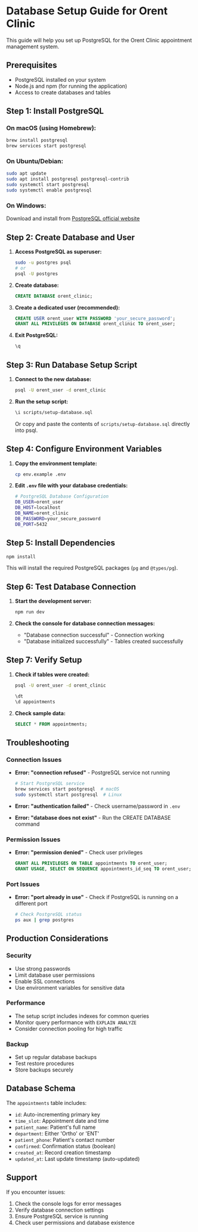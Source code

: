 # Database Setup Guide for Orent Clinic

This guide will help you set up PostgreSQL for the Orent Clinic appointment management system.

## Prerequisites

- PostgreSQL installed on your system
- Node.js and npm (for running the application)
- Access to create databases and tables

## Step 1: Install PostgreSQL

### On macOS (using Homebrew):
```bash
brew install postgresql
brew services start postgresql
```

### On Ubuntu/Debian:
```bash
sudo apt update
sudo apt install postgresql postgresql-contrib
sudo systemctl start postgresql
sudo systemctl enable postgresql
```

### On Windows:
Download and install from [PostgreSQL official website](https://www.postgresql.org/download/windows/)

## Step 2: Create Database and User

1. **Access PostgreSQL as superuser:**
   ```bash
   sudo -u postgres psql
   # or
   psql -U postgres
   ```

2. **Create database:**
   ```sql
   CREATE DATABASE orent_clinic;
   ```

3. **Create a dedicated user (recommended):**
   ```sql
   CREATE USER orent_user WITH PASSWORD 'your_secure_password';
   GRANT ALL PRIVILEGES ON DATABASE orent_clinic TO orent_user;
   ```

4. **Exit PostgreSQL:**
   ```sql
   \q
   ```

## Step 3: Run Database Setup Script

1. **Connect to the new database:**
   ```bash
   psql -U orent_user -d orent_clinic
   ```

2. **Run the setup script:**
   ```bash
   \i scripts/setup-database.sql
   ```

   Or copy and paste the contents of `scripts/setup-database.sql` directly into psql.

## Step 4: Configure Environment Variables

1. **Copy the environment template:**
   ```bash
   cp env.example .env
   ```

2. **Edit `.env` file with your database credentials:**
   ```bash
   # PostgreSQL Database Configuration
   DB_USER=orent_user
   DB_HOST=localhost
   DB_NAME=orent_clinic
   DB_PASSWORD=your_secure_password
   DB_PORT=5432
   ```

## Step 5: Install Dependencies

```bash
npm install
```

This will install the required PostgreSQL packages (`pg` and `@types/pg`).

## Step 6: Test Database Connection

1. **Start the development server:**
   ```bash
   npm run dev
   ```

2. **Check the console for database connection messages:**
   - "Database connection successful" - Connection working
   - "Database initialized successfully" - Tables created successfully

## Step 7: Verify Setup

1. **Check if tables were created:**
   ```bash
   psql -U orent_user -d orent_clinic
   ```
   ```sql
   \dt
   \d appointments
   ```

2. **Check sample data:**
   ```sql
   SELECT * FROM appointments;
   ```

## Troubleshooting

### Connection Issues
- **Error: "connection refused"** - PostgreSQL service not running
  ```bash
  # Start PostgreSQL service
  brew services start postgresql  # macOS
  sudo systemctl start postgresql  # Linux
  ```

- **Error: "authentication failed"** - Check username/password in `.env`
- **Error: "database does not exist"** - Run the CREATE DATABASE command

### Permission Issues
- **Error: "permission denied"** - Check user privileges
  ```sql
  GRANT ALL PRIVILEGES ON TABLE appointments TO orent_user;
  GRANT USAGE, SELECT ON SEQUENCE appointments_id_seq TO orent_user;
  ```

### Port Issues
- **Error: "port already in use"** - Check if PostgreSQL is running on a different port
  ```bash
  # Check PostgreSQL status
  ps aux | grep postgres
  ```

## Production Considerations

### Security
- Use strong passwords
- Limit database user permissions
- Enable SSL connections
- Use environment variables for sensitive data

### Performance
- The setup script includes indexes for common queries
- Monitor query performance with `EXPLAIN ANALYZE`
- Consider connection pooling for high traffic

### Backup
- Set up regular database backups
- Test restore procedures
- Store backups securely

## Database Schema

The `appointments` table includes:
- `id`: Auto-incrementing primary key
- `time_slot`: Appointment date and time
- `patient_name`: Patient's full name
- `department`: Either 'Ortho' or 'ENT'
- `patient_phone`: Patient's contact number
- `confirmed`: Confirmation status (boolean)
- `created_at`: Record creation timestamp
- `updated_at`: Last update timestamp (auto-updated)

## Support

If you encounter issues:
1. Check the console logs for error messages
2. Verify database connection settings
3. Ensure PostgreSQL service is running
4. Check user permissions and database existence 